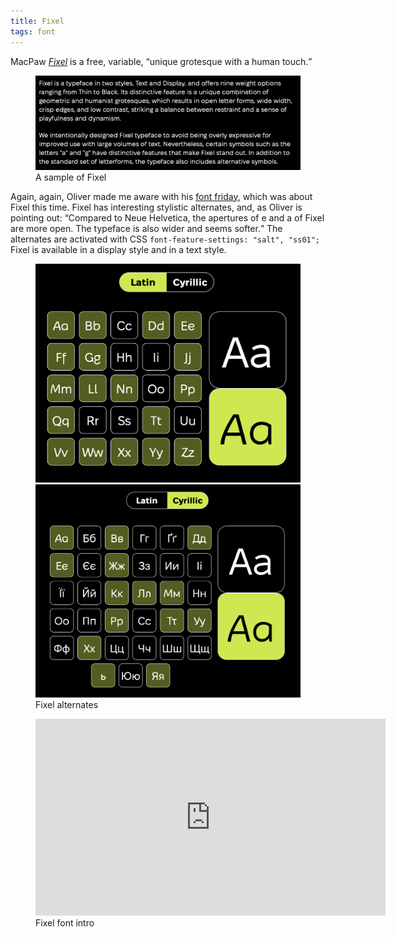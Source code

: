 ```yaml
---
title: Fixel
tags: font
---
```

MacPaw [<cite>Fixel</cite>](https://fixel.macpaw.com) is a free, variable, <q>unique grotesque with a human touch.</q>

<figure>
<img src="/img/fonts/fixel.png" alt="A type sample of Fixel, stating: Fixel is a typeface in two styles, Text and Display, and offers nine weight options ranging from Thin to Black. Its distinctive feature is a unique combination of geometric and humanist grotesques, which results in open letter forms, wide width, crisp edges, and low contrast, striking a balance between restraint and a sense of playfulness and dynamism. We intentionally designed Fixel typeface to avoid being overly expressive for improved use with large volumes of text. Nevertheless, certain symbols such as the letters "a" and "g" have distinctive features that make Fixel stand out. In addition to the standard set of letterforms, the typeface also includes alternative symbols.">
<figcaption>A sample of Fixel</figcaption>
</figure>

Again, again, Oliver made me aware with his [font friday](https://pimpmytype.com/fixel/), which was about Fixel this time. Fixel has interesting stylistic alternates, and, as Oliver is pointing out: <q>Compared to Neue Helvetica, the apertures of e and a of Fixel are more open. The typeface is also wider and seems softer.</q> The alternates are activated with CSS   `font-feature-settings: "salt", "ss01";` Fixel is available in a display style and in a text style.

<figure>
<div class="split">
<img src="/img/fonts/fixel-alternates-latin.png" alt="The alternates of Fixel for the latin charset">
<img src="/img/fonts/fixel-alternates-cyrillic.png" alt="The alternates of Fixel for the cyrillic charset">
</div>
<figcaption>Fixel alternates</figcaption>
</figure>
<figure>
<iframe width="560" height="315" src="https://www.youtube.com/embed/fa9y7UyIEJw" title="YouTube video player" frameborder="0" allow="accelerometer; autoplay; clipboard-write; encrypted-media; gyroscope; picture-in-picture; web-share" allowfullscreen></iframe>
<figcaption>Fixel font intro</figcaption>
</figure>
